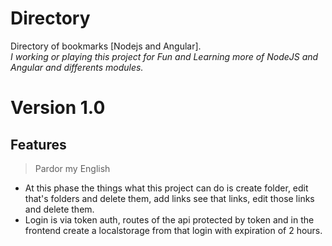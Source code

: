 # Directory
 Directory of bookmarks [Nodejs and Angular]. <br>
 *I working or playing this project for Fun and Learning more of NodeJS and Angular and differents modules.*

# Version 1.0

## Features

> Pardor my English

- At this phase the things what this project can do is create folder, edit that's folders and delete them, add links see that links, edit those links and delete them.
- Login is via token auth, routes of the api protected by token and in the frontend create a localstorage from that login with expiration of 2 hours.
